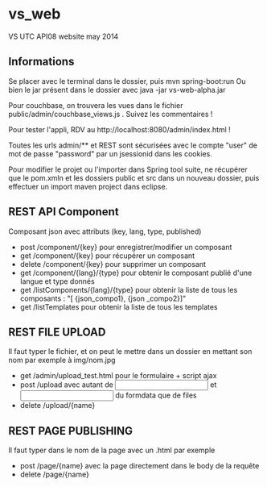 # vs_web
VS UTC API08 website may 2014

## Informations
Se placer avec le terminal dans le dossier, puis mvn spring-boot:run
Ou bien le jar présent dans le dossier avec java -jar vs-web-alpha.jar

Pour couchbase, on trouvera les vues dans le fichier public/admin/couchbase_views.js . Suivez les commentaires !

Pour tester l'appli, RDV au http://localhost:8080/admin/index.html !

Toutes les urls admin/** et REST sont sécurisées avec le compte "user" de mot de passe "password" par un jsessionid dans les cookies.

Pour modifier le projet ou l'importer dans Spring tool suite, ne récupérer que le pom.xmln et les dossiers public et src dans un nouveau dossier, puis effectuer un import maven project dans eclipse.

## REST API Component
Composant json avec attributs (key, lang, type, published)
 * post /component/{key} pour enregistrer/modifier un composant
 * get /component/{key} pour récupérer un composant
 * delete /component/{key} pour supprimer un composant
 * get /component/{lang}/{type} pour obtenir le composant publié d'une langue et type donnés
 * get /listComponents/{lang}/{type} pour obtenir la liste de tous les composants : "[ {json_compo1}, {json _compo2}]"
 * get /listTemplates pour obtenir la liste de tous les templates

## REST FILE UPLOAD
Il faut typer le fichier, et on peut le mettre dans un dossier en mettant son nom par exemple à img/nom.jpg
 * get /admin/upload_test.html pour le formulaire + script ajax
 * post /upload avec autant de <input name="name"> et <input name="file"> du formdata que de files
 * delete /upload/{name}

## REST PAGE PUBLISHING
Il faut typer dans le nom de la page avec un .html par exemple
 * post /page/{name} avec la page directement dans le body de la requête
 * delete /page/{name}

